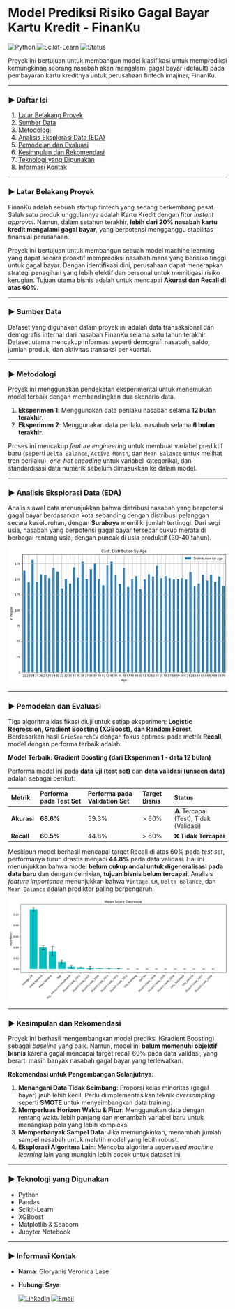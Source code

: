 # Model Prediksi Risiko Gagal Bayar Kartu Kredit - FinanKu

![Python](https://img.shields.io/badge/Python-3.10%2B-blue?style=for-the-badge&logo=python)
![Scikit-Learn](https://img.shields.io/badge/SciKit--Learn-1.2.2-orange?style=for-the-badge&logo=scikit-learn)
![Status](https://img.shields.io/badge/Status-Completed-green?style=for-the-badge)

Proyek ini bertujuan untuk membangun model klasifikasi untuk memprediksi kemungkinan seorang nasabah akan mengalami gagal bayar (default) pada pembayaran kartu kreditnya untuk perusahaan fintech imajiner, FinanKu.

---

### ► Daftar Isi
1. [Latar Belakang Proyek](#-latar-belakang-proyek)
2. [Sumber Data](#-sumber-data)
3. [Metodologi](#-metodologi)
4. [Analisis Eksplorasi Data (EDA)](#-analisis-eksplorasi-data-eda)
5. [Pemodelan dan Evaluasi](#-pemodelan-dan-evaluasi)
6. [Kesimpulan dan Rekomendasi](#-kesimpulan-dan-rekomendasi)
7. [Teknologi yang Digunakan](#-teknologi-yang-digunakan)
8. [Informasi Kontak](#-informasi-kontak)

---

### ► Latar Belakang Proyek
FinanKu adalah sebuah startup fintech yang sedang berkembang pesat. Salah satu produk unggulannya adalah Kartu Kredit dengan fitur *instant approval*. Namun, dalam setahun terakhir, **lebih dari 20% nasabah kartu kredit mengalami gagal bayar**, yang berpotensi mengganggu stabilitas finansial perusahaan.

Proyek ini bertujuan untuk membangun sebuah model machine learning yang dapat secara proaktif memprediksi nasabah mana yang berisiko tinggi untuk gagal bayar. Dengan identifikasi dini, perusahaan dapat menerapkan strategi penagihan yang lebih efektif dan personal untuk memitigasi risiko kerugian. Tujuan utama bisnis adalah untuk mencapai **Akurasi dan Recall di atas 60%**.

---

### ► Sumber Data
Dataset yang digunakan dalam proyek ini adalah data transaksional dan demografis internal dari nasabah FinanKu selama satu tahun terakhir. Dataset utama mencakup informasi seperti demografi nasabah, saldo, jumlah produk, dan aktivitas transaksi per kuartal.

---

### ► Metodologi
Proyek ini menggunakan pendekatan eksperimental untuk menemukan model terbaik dengan membandingkan dua skenario data.
1.  **Eksperimen 1**: Menggunakan data perilaku nasabah selama **12 bulan terakhir**.
2.  **Eksperimen 2**: Menggunakan data perilaku nasabah selama **6 bulan terakhir**.

Proses ini mencakup *feature engineering* untuk membuat variabel prediktif baru (seperti `Delta Balance`, `Active Month`, dan `Mean Balance` untuk melihat tren perilaku), *one-hot encoding* untuk variabel kategorikal, dan standardisasi data numerik sebelum dimasukkan ke dalam model.

---

### ► Analisis Eksplorasi Data (EDA)
Analisis awal data menunjukkan bahwa distribusi nasabah yang berpotensi gagal bayar berdasarkan kota sebanding dengan distribusi pelanggan secara keseluruhan, dengan **Surabaya** memiliki jumlah tertinggi. Dari segi usia, nasabah yang berpotensi gagal bayar tersebar cukup merata di berbagai rentang usia, dengan puncak di usia produktif (30-40 tahun).

![Distribusi Usia Pelanggan](images/Customer%20Distribution%20by%20Age.png)

---

### ► Pemodelan dan Evaluasi
Tiga algoritma klasifikasi diuji untuk setiap eksperimen: **Logistic Regression, Gradient Boosting (XGBoost), dan Random Forest**. Berdasarkan hasil `GridSearchCV` dengan fokus optimasi pada metrik **Recall**, model dengan performa terbaik adalah:

**Model Terbaik: Gradient Boosting (dari Eksperimen 1 - data 12 bulan)**

Performa model ini pada **data uji (test set)** dan **data validasi (unseen data)** adalah sebagai berikut:

| Metrik | Performa pada Test Set | Performa pada Validation Set | Target Bisnis | Status |
| :--- | :--- | :--- | :--- | :--- |
| **Akurasi** | **68.6%** | 59.3% | > 60% | ⚠️ Tercapai (Test), Tidak (Validasi) |
| **Recall** | **60.5%** | 44.8% | > 60% | ❌ **Tidak Tercapai** |

Meskipun model berhasil mencapai target Recall di atas 60% pada *test set*, performanya turun drastis menjadi **44.8%** pada data validasi. Hal ini menunjukkan bahwa model **belum cukup andal untuk digeneralisasi pada data baru** dan dengan demikian, **tujuan bisnis belum tercapai**. Analisis *feature importance* menunjukkan bahwa `Vintage_CR`, `Delta Balance`, dan `Mean Balance` adalah prediktor paling berpengaruh.

![Pentingnya Fitur dari Model XGBoost](images/Mean%20Score%20Decrease%20Model%20Gradient%20Boosting%20Eksperimen%201.png)

---

### ► Kesimpulan dan Rekomendasi
Proyek ini berhasil mengembangkan model prediksi (Gradient Boosting) sebagai *baseline* yang baik. Namun, model ini **belum memenuhi objektif bisnis** karena gagal mencapai target recall 60% pada data validasi, yang berarti masih banyak nasabah gagal bayar yang terlewatkan.

**Rekomendasi untuk Pengembangan Selanjutnya:**
1.  **Menangani Data Tidak Seimbang**: Proporsi kelas minoritas (gagal bayar) jauh lebih kecil. Perlu diimplementasikan teknik *oversampling* seperti **SMOTE** untuk menyeimbangkan data training.
2.  **Memperluas Horizon Waktu & Fitur**: Menggunakan data dengan rentang waktu lebih panjang dan menambah variabel baru untuk menangkap pola yang lebih kompleks.
3.  **Memperbanyak Sampel Data**: Jika memungkinkan, menambah jumlah sampel nasabah untuk melatih model yang lebih robust.
4.  **Eksplorasi Algoritma Lain**: Mencoba algoritma *supervised machine learning* lain yang mungkin lebih cocok untuk dataset ini.

---

### ► Teknologi yang Digunakan
- Python
- Pandas
- Scikit-Learn
- XGBoost
- Matplotlib & Seaborn
- Jupyter Notebook

---

### ► Informasi Kontak
- **Nama**: Gloryanis Veronica Lase
- **Hubungi Saya**:

  [![LinkedIn](https://img.shields.io/badge/LinkedIn-0077B5?style=for-the-badge&logo=linkedin&logoColor=white)](https://www.linkedin.com/in/gloryanisveronicalase)
  [![Email](https://img.shields.io/badge/Email-D14836?style=for-the-badge&logo=gmail&logoColor=white)](mailto:gloryanislase@gmail.com)

